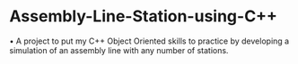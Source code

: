 # Assembly-Line-Station-using-C++
•	A project to put my C++ Object Oriented skills to practice by developing a simulation of an assembly line with any number of stations.
